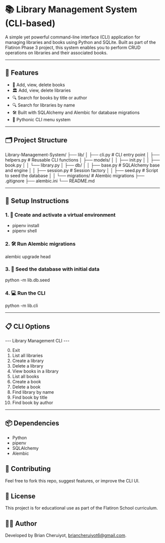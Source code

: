 # 📚 Library Management System (CLI-based)

A simple yet powerful command-line interface (CLI) application for managing libraries and books using Python and SQLite. Built as part of the Flatiron Phase 3 project, this system enables you to perform CRUD operations on libraries and their associated books.

---

## 🚀 Features

- 📖 Add, view, delete books
- 🏛️ Add, view, delete libraries
- 🔍 Search for books by title or author
- 🔍 Search for libraries by name
- 🛠️ Built with SQLAlchemy and Alembic for database migrations
- 🐍 Pythonic CLI menu system

---

## 🗂️ Project Structure

Library-Management-System/
├── lib/
│ ├── cli.py # CLI entry point
│ ├── helpers.py # Reusable CLI functions
│ ├── models/
│ │ ├── init.py
│ │ ├── book.py
│ │ └── library.py
│ ├── db/
│ │ ├── base.py # SQLAlchemy base and engine
│ │ ├── session.py # Session factory
│ │ ├── seed.py # Script to seed the database
│ │ └── migrations/ # Alembic migrations
├── .gitignore
├── alembic.ini
└── README.md

---

## 🔧 Setup Instructions

### 1. 🐍 Create and activate a virtual environment

- pipenv install
- pipenv shell

### 2. 🛠️ Run Alembic migrations

alembic upgrade head

### 3. 🌱 Seed the database with initial data

python -m lib.db.seed

### 4. 💻 Run the CLI

python -m lib.cli

---

## 📋 CLI Options

--- Library Management CLI ---

0. Exit
1. List all libraries
2. Create a library
3. Delete a library
4. View books in a library
5. List all books
6. Create a book
7. Delete a book
8. Find library by name
9. Find book by title
10. Find book by author

---

## 📦 Dependencies

- Python
- pipenv
- SQLAlchemy
- Alembic

## 🙌 Contributing
Feel free to fork this repo, suggest features, or improve the CLI UI.

## 📜 License

This project is for educational use as part of the Flatiron School curriculum.

## 👨‍💻 Author

Developed by Brian Cheruiyot, briancheruiyot6@gmail.com.




